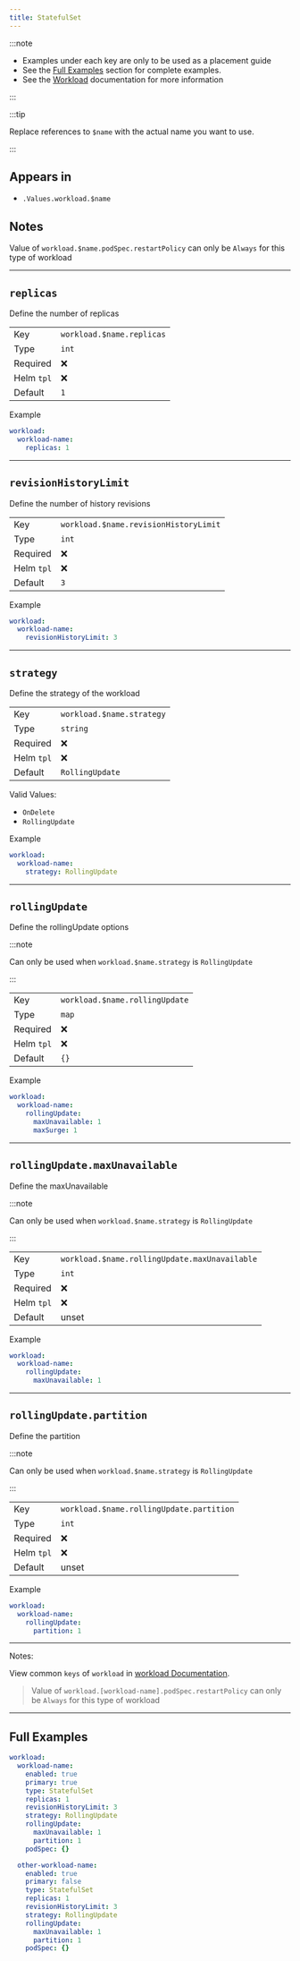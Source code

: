 ```yaml
---
title: StatefulSet
---
```


:::note

- Examples under each key are only to be used as a placement guide
- See the [Full Examples](#full-examples) section for complete examples.
- See the [Workload](/general/common/) documentation for more information

:::

:::tip

Replace references to `$name` with the actual name you want to use.

:::

## Appears in

- `.Values.workload.$name`

## Notes

Value of `workload.$name.podSpec.restartPolicy` can only be `Always` for this type of workload

---

## `replicas`

Define the number of replicas

|            |                           |
| ---------- | ------------------------- |
| Key        | `workload.$name.replicas` |
| Type       | `int`                     |
| Required   | ❌                        |
| Helm `tpl` | ❌                        |
| Default    | `1`                       |

Example

```yaml
workload:
  workload-name:
    replicas: 1
```

---

## `revisionHistoryLimit`

Define the number of history revisions

|            |                                       |
| ---------- | ------------------------------------- |
| Key        | `workload.$name.revisionHistoryLimit` |
| Type       | `int`                                 |
| Required   | ❌                                    |
| Helm `tpl` | ❌                                    |
| Default    | `3`                                   |

Example

```yaml
workload:
  workload-name:
    revisionHistoryLimit: 3
```

---

## `strategy`

Define the strategy of the workload

|            |                           |
| ---------- | ------------------------- |
| Key        | `workload.$name.strategy` |
| Type       | `string`                  |
| Required   | ❌                        |
| Helm `tpl` | ❌                        |
| Default    | `RollingUpdate`           |

Valid Values:

- `OnDelete`
- `RollingUpdate`

Example

```yaml
workload:
  workload-name:
    strategy: RollingUpdate
```

---

## `rollingUpdate`

Define the rollingUpdate options

:::note

Can only be used when `workload.$name.strategy` is `RollingUpdate`

:::

|            |                                |
| ---------- | ------------------------------ |
| Key        | `workload.$name.rollingUpdate` |
| Type       | `map`                          |
| Required   | ❌                             |
| Helm `tpl` | ❌                             |
| Default    | `{}`                           |

Example

```yaml
workload:
  workload-name:
    rollingUpdate:
      maxUnavailable: 1
      maxSurge: 1
```

---

## `rollingUpdate.maxUnavailable`

Define the maxUnavailable

:::note

Can only be used when `workload.$name.strategy` is `RollingUpdate`

:::

|            |                                               |
| ---------- | --------------------------------------------- |
| Key        | `workload.$name.rollingUpdate.maxUnavailable` |
| Type       | `int`                                         |
| Required   | ❌                                            |
| Helm `tpl` | ❌                                            |
| Default    | unset                                         |

Example

```yaml
workload:
  workload-name:
    rollingUpdate:
      maxUnavailable: 1
```

---

## `rollingUpdate.partition`

Define the partition

:::note

Can only be used when `workload.$name.strategy` is `RollingUpdate`

:::

|            |                                          |
| ---------- | ---------------------------------------- |
| Key        | `workload.$name.rollingUpdate.partition` |
| Type       | `int`                                    |
| Required   | ❌                                       |
| Helm `tpl` | ❌                                       |
| Default    | unset                                    |

Example

```yaml
workload:
  workload-name:
    rollingUpdate:
      partition: 1
```

---

Notes:

View common `keys` of `workload` in [workload Documentation](/general/common/).

> Value of `workload.[workload-name].podSpec.restartPolicy` can only be `Always` for this type of workload

---

## Full Examples

```yaml
workload:
  workload-name:
    enabled: true
    primary: true
    type: StatefulSet
    replicas: 1
    revisionHistoryLimit: 3
    strategy: RollingUpdate
    rollingUpdate:
      maxUnavailable: 1
      partition: 1
    podSpec: {}

  other-workload-name:
    enabled: true
    primary: false
    type: StatefulSet
    replicas: 1
    revisionHistoryLimit: 3
    strategy: RollingUpdate
    rollingUpdate:
      maxUnavailable: 1
      partition: 1
    podSpec: {}
```
